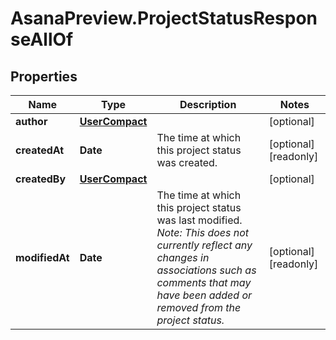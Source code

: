 # AsanaPreview.ProjectStatusResponseAllOf

## Properties

Name | Type | Description | Notes
------------ | ------------- | ------------- | -------------
**author** | [**UserCompact**](UserCompact.md) |  | [optional] 
**createdAt** | **Date** | The time at which this project status was created. | [optional] [readonly] 
**createdBy** | [**UserCompact**](UserCompact.md) |  | [optional] 
**modifiedAt** | **Date** | The time at which this project status was last modified.  *Note: This does not currently reflect any changes in associations such as comments that may have been added or removed from the project status.* | [optional] [readonly] 


